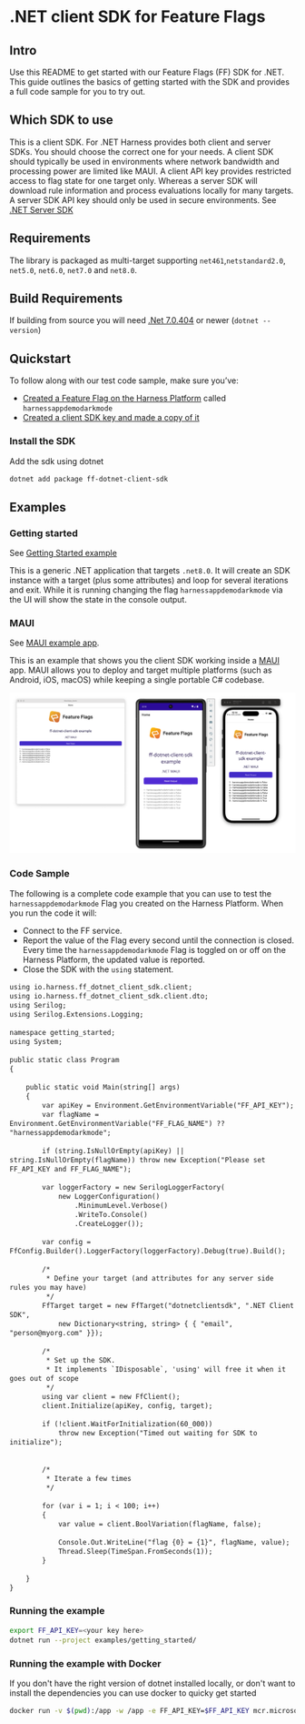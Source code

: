 .NET client SDK for Feature Flags
========================

## Intro

Use this README to get started with our Feature Flags (FF) SDK for .NET.
This guide outlines the basics of getting started with the SDK and
provides a full code sample for you to try out.

## Which SDK to use

This is a client SDK. For .NET Harness provides both client and server
SDKs. You should choose the correct one for your needs. A client SDK
should typically be used in environments where network bandwidth and
processing power are limited like MAUI. A client API key provides restricted access
to flag state for one target only. Whereas a server SDK will download rule
information and process evaluations locally for many targets. A server
SDK API key should only be used in secure environments. See
[.NET Server SDK](https://github.com/harness/ff-dotnet-server-sdk)


## Requirements
The library is packaged as multi-target supporting  `net461`,`netstandard2.0`,
`net5.0`, `net6.0`, `net7.0` and `net8.0`.

## Build Requirements
If building from source you will need [.Net 7.0.404](https://dotnet.microsoft.com/en-us/download/dotnet/7.0) or newer (`dotnet --version`)<br>

## Quickstart
To follow along with our test code sample, make sure you’ve:

- [Created a Feature Flag on the Harness Platform](https://ngdocs.harness.io/article/1j7pdkqh7j-create-a-feature-flag) called `harnessappdemodarkmode`
- [Created a client SDK key and made a copy of it](https://developer.harness.io/docs/feature-flags/get-started/java-quickstart#create-an-sdk-key)

### Install the SDK
Add the sdk using dotnet
```bash
dotnet add package ff-dotnet-client-sdk
```

## Examples

### Getting started
See [Getting Started example](examples/getting_started)

This is a generic .NET application that targets `.net8.0`. It will create an SDK instance with a target (plus some attributes) and loop for several
iterations and exit. While it is running changing the flag  `harnessappdemodarkmode` via the UI will show the state in the console output.

### MAUI
See [MAUI example app](examples/mauiapp_basic_example/README.md).

This is an example that shows you the client SDK working inside a [MAUI](https://dotnet.microsoft.com/en-us/apps/maui) app. MAUI allows you to deploy and target
multiple platforms (such as Android, iOS, macOS) while keeping a single portable C# codebase.

![MAUI example app](readme/maui_preview.png "MAUI")

### Code Sample
The following is a complete code example that you can use to test the `harnessappdemodarkmode` Flag you created on the Harness Platform. When you run the code it will:
- Connect to the FF service.
- Report the value of the Flag every second until the connection is closed. Every time the `harnessappdemodarkmode` Flag is toggled on or off on the Harness Platform, the updated value is reported.
- Close the SDK with the `using` statement.


```
using io.harness.ff_dotnet_client_sdk.client;
using io.harness.ff_dotnet_client_sdk.client.dto;
using Serilog;
using Serilog.Extensions.Logging;

namespace getting_started;
using System;

public static class Program
{

    public static void Main(string[] args)
    {
        var apiKey = Environment.GetEnvironmentVariable("FF_API_KEY");
        var flagName = Environment.GetEnvironmentVariable("FF_FLAG_NAME") ?? "harnessappdemodarkmode";

        if (string.IsNullOrEmpty(apiKey) || string.IsNullOrEmpty(flagName)) throw new Exception("Please set FF_API_KEY and FF_FLAG_NAME");

        var loggerFactory = new SerilogLoggerFactory(
            new LoggerConfiguration()
                .MinimumLevel.Verbose()
                .WriteTo.Console()
                .CreateLogger());

        var config = FfConfig.Builder().LoggerFactory(loggerFactory).Debug(true).Build();

        /*
         * Define your target (and attributes for any server side rules you may have)
         */
        FfTarget target = new FfTarget("dotnetclientsdk", ".NET Client SDK",
            new Dictionary<string, string> { { "email", "person@myorg.com" }});

        /*
         * Set up the SDK.
         * It implements `IDisposable`, 'using' will free it when it goes out of scope
         */
        using var client = new FfClient();
        client.Initialize(apiKey, config, target);

        if (!client.WaitForInitialization(60_000))
            throw new Exception("Timed out waiting for SDK to initialize");


        /*
         * Iterate a few times
         */

        for (var i = 1; i < 100; i++)
        {
            var value = client.BoolVariation(flagName, false);
            
            Console.Out.WriteLine("flag {0} = {1}", flagName, value);
            Thread.Sleep(TimeSpan.FromSeconds(1));
        }

    }
}
```

### Running the example

```bash
export FF_API_KEY=<your key here>
dotnet run --project examples/getting_started/
```

### Running the example with Docker
If you don't have the right version of dotnet installed locally, or don't want to install the dependencies you can
use docker to quicky get started

```bash
docker run -v $(pwd):/app -w /app -e FF_API_KEY=$FF_API_KEY mcr.microsoft.com/dotnet/sdk:8.0 dotnet run --framework net8.0 --project examples/getting_started/
```